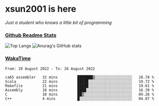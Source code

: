 # xsun2001 is here

*Just a student who knows a little bit of programming*

### [Github Readme Stats](https://github.com/anuraghazra/github-readme-stats)

![Top Langs](https://github-readme-stats.vercel.app/api/top-langs/?username=xsun2001&layout=compact&theme=radical) ![Anurag's GitHub stats](https://github-readme-stats.vercel.app/api?username=xsun2001&show_icons=true&theme=radical)

### [WakaTime](https://wakatime.com)

<!--START_SECTION:waka-->

```text
From: 19 August 2022 - To: 26 August 2022

ca65 assembler   32 mins         ███████▒░░░░░░░░░░░░░░░░░   28.78 %
Scala            22 mins         █████░░░░░░░░░░░░░░░░░░░░   19.72 %
Makefile         21 mins         █████░░░░░░░░░░░░░░░░░░░░   19.61 %
Assembly         18 mins         ████░░░░░░░░░░░░░░░░░░░░░   16.39 %
C                10 mins         ██▒░░░░░░░░░░░░░░░░░░░░░░   09.26 %
C++              4 mins          █░░░░░░░░░░░░░░░░░░░░░░░░   04.07 %
```

<!--END_SECTION:waka-->
